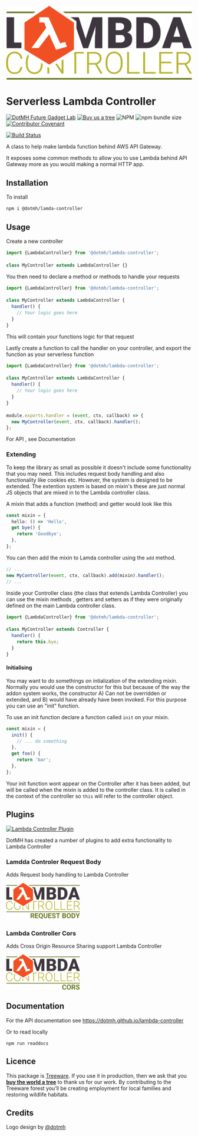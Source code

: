 ![Lambda Controller Logo](https://raw.githubusercontent.com/dotmh/lambda-controller/master/logo.svg)

# Serverless Lambda Controller

[![DotMH Future Gadget Lab](https://img.shields.io/badge/DotMH-.dev-red.svg?style=for-the-badge)](https://www.dotmh.io)
[![Buy us a tree](https://img.shields.io/badge/Treeware-%F0%9F%8C%B3-lightgreen?style=for-the-badge)](https://plant.treeware.earth/dotmh/lambda-controller)
![NPM](https://img.shields.io/npm/l/@dotmh/lambda-controller?style=for-the-badge)
![npm bundle size](https://img.shields.io/bundlephobia/min/@dotmh/lambda-controller?style=for-the-badge)
[![Contributor Covenant](https://img.shields.io/badge/Contributor%20Covenant-v2.0%20adopted-ff69b4.svg?style=for-the-badge)](code_of_conduct.md)

[![Build Status](https://semaphoreci.com/api/v1/projects/723304e2-be24-4db6-9ebb-5f1f250b9841/2579135/badge.svg?style=for-the-badge)](https://semaphoreci.com/dotmh/lambda-controller)

A class to help make lambda function behind AWS API Gateway.

It exposes some common methods to allow you to use Lambda behind API Gateway more as you would making a normal HTTP app.

## Installation

To install

```bash
npm i @dotmh/lamda-controller
```

## Usage

Create a new controller

```ts
import {LambdaController} from '@dotmh/lambda-controller';

class MyController extends LambdaController {}
```

You then need to declare a method or methods to handle your requests

```ts
import {LambdaController} from '@dotmh/lambda-controller';

class MyController extends LambdaController {
  handler() {
    // Your logic goes here
  }
}
```

This will contain your functions logic for that request

Lastly create a function to call the handler on your controller, and export the function as your serverless function

```ts
import {LambdaController} from '@dotmh/lambda-controller';

class MyController extends LambdaController {
  handler() {
    // Your logic goes here
  }
}

module.exports.handler = (event, ctx, callback) => {
  new MyController(event, ctx, callback).handler();
};
```

For API , see Documentation

### Extending

To keep the library as small as possible it doesn't include some functionality that
you may need. This includes request body handling and also functionality like cookies etc. However, the system is designed to be extended. The extention system is based on
mixin's these are just normal JS objects that are mixed in to the Lambda controller class.

A mixin that adds a function (method) and getter would look like this

```ts
const mixin = {
  hello: () => 'Hello',
  get bye() {
    return 'Goodbye';
  },
};
```

You can then add the mixin to Lamda controller using the `add` method.

```ts
// ...
new MyController(event, ctx, callback).add(mixin).handler();
// ...
```

Inside your Controller class (the class that extends Lambda Controller) you can use the mixin methods , getters and setters as if they were originally defined on the main Lambda controller class.

```ts
import {LambdaController} from '@dotmh/lambda-controller';

class MyController extends Controller {
  handler() {
    return this.bye;
  }
}
```

#### Initialising

You may want to do somethings on intialization of the extending mixin. Normally you would use the constructor for this but because of the way the addon system works, the constructor A) Can not be overridden or extended, and B) would have already have been invoked. For this purpose you can use an "init"
function.

To use an init function declare a function called `init` on your mixin.

```ts
const mixin = {
  init() {
    // ... do something
  },
  get foo() {
    return 'bar';
  },
};
```

Your init function wont appear on the Controller after it has been added, but will be called when
the mixin is added to the controller class. It is called in the context of the controller so
`this` will refer to the controller object.

## Plugins

[![Lambda Controller Plugin](https://img.shields.io/badge/Plugin-Lambda%20Controller-red.svg?style=for-the-badge&color=F15024)](https://github.com/dotmh/lambda-controller)

DotMH has created a number of plugins to add extra functionality to Lambda Controller

### Lamdda Controler Request Body

Adds Request body handling to Lambda Controller

<a href="https://github.com/dotmh/lambda-controller-request-body">
<img src="https://github.com/dotmh/lambda-controller-request-body/raw/master/logo.svg" width="200px" alt="Lambda Controller">
</a>

### Lambda Controller Cors

Adds Cross Origin Resource Sharing support Lambda Controller

<a href="https://github.com/dotmh/lambda-controller-cors">
<img src="https://raw.githubusercontent.com/dotmh/lambda-controller-cors/master/logo.svg" width="200px" alt="Lambda Controller">
</a>

## Documentation

For the API documentation see <https://dotmh.github.io/lambda-controller>

Or to read locally

    npm run readdocs

## Licence

This package is [Treeware](https://treeware.earth). If you use it in production, then we ask that you [**buy the world a tree**](https://plant.treeware.earth/dotmh/lambda-controller) to thank us for our work. By contributing to the Treeware forest you’ll be creating employment for local families and restoring wildlife habitats.

## Credits

Logo design by [@dotmh](https://www.dotmh.io)

